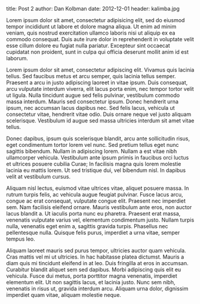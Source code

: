 title: Post 2
author: Dan Kolbman
date: 2012-12-01
header: kalimba.jpg

Lorem ipsum dolor sit amet, consectetur adipisicing elit, sed do eiusmod tempor incididunt ut labore et dolore magna aliqua. Ut enim ad minim veniam, quis nostrud exercitation ullamco laboris nisi ut aliquip ex ea commodo consequat. Duis aute irure dolor in reprehenderit in voluptate velit esse cillum dolore eu fugiat nulla pariatur. Excepteur sint occaecat cupidatat non proident, sunt in culpa qui officia deserunt mollit anim id est laborum.

Lorem ipsum dolor sit amet, consectetur adipiscing elit. Vivamus quis lacinia tellus. Sed faucibus metus et arcu semper, quis lacinia tellus semper. Praesent a arcu in justo adipiscing laoreet in vitae ipsum. Duis consequat, arcu vulputate interdum viverra, elit lacus porta enim, nec tempor tortor velit ut ligula. Nulla tincidunt augue sed felis pulvinar, vestibulum commodo massa interdum. Mauris sed consectetur ipsum. Donec hendrerit urna ipsum, nec accumsan lacus dapibus nec. Sed felis lacus, vehicula ut consectetur vitae, hendrerit vitae odio. Duis ornare neque vel justo aliquam scelerisque. Vestibulum id augue sed massa ultricies interdum sit amet vitae tellus.

Donec dapibus, ipsum quis scelerisque blandit, arcu ante sollicitudin risus, eget condimentum tortor lorem vel nunc. Sed pretium tellus eget nunc sagittis bibendum. Nullam in adipiscing lorem. Nullam a est vitae nibh ullamcorper vehicula. Vestibulum ante ipsum primis in faucibus orci luctus et ultrices posuere cubilia Curae; In facilisis magna quis lorem molestie lacinia eu mattis lorem. Ut sed tristique dui, vel bibendum nisl. In dapibus velit at vestibulum cursus.

Aliquam nisl lectus, euismod vitae ultrices vitae, aliquet posuere massa. In rutrum turpis felis, ac vehicula augue feugiat pulvinar. Fusce lacus arcu, congue ac erat consequat, vulputate congue elit. Praesent nec imperdiet sem. Nam facilisis eleifend ornare. Mauris vestibulum ante eros, non auctor lacus blandit a. Ut iaculis porta nunc eu pharetra. Praesent erat massa, venenatis vulputate varius vel, elementum condimentum justo. Nullam turpis nulla, venenatis eget enim a, sagittis gravida turpis. Phasellus nec pellentesque nulla. Quisque felis purus, imperdiet a urna vitae, semper tempus leo.

Aliquam laoreet mauris sed purus tempor, ultricies auctor quam vehicula. Cras mattis vel mi ut ultricies. In hac habitasse platea dictumst. Mauris a diam quis mi tincidunt eleifend in at leo. Duis fringilla at eros in accumsan. Curabitur blandit aliquet sem sed dapibus. Morbi adipiscing quis elit eu vehicula. Fusce dui metus, porta porttitor magna venenatis, imperdiet elementum elit. Ut non sagittis lacus, et lacinia justo. Nunc sem nibh, venenatis in risus ut, gravida interdum arcu. Aliquam urna dolor, dignissim imperdiet quam vitae, aliquam molestie neque.


